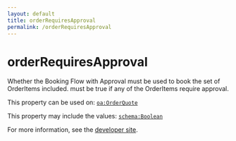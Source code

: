 ```yaml
---
layout: default
title: orderRequiresApproval
permalink: /orderRequiresApproval
---
```


# orderRequiresApproval
Whether the Booking Flow with Approval must be used to book the set of OrderItems included. must be true if any of the OrderItems require approval.

This property can be used on: [`oa:OrderQuote`](https://openactive.io/OrderQuote)

This property may include the values: [`schema:Boolean`](https://schema.org/Boolean)

For more information, see the [developer site](https://developer.openactive.io/data-model/types/).